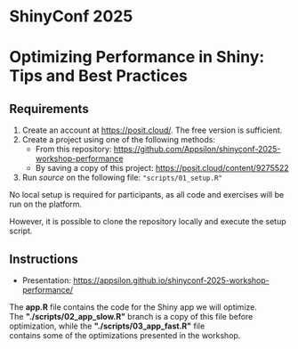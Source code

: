 # ShinyConf 2025

# Optimizing Performance in Shiny: Tips and Best Practices

## Requirements  

1. Create an account at <https://posit.cloud/>. The free version is sufficient.  
2. Create a project using one of the following methods:  
   - From this repository: <https://github.com/Appsilon/shinyconf-2025-workshop-performance>  
   - By saving a copy of this project: <https://posit.cloud/content/9275522>  
3. Run *source* on the following file: `"scripts/01_setup.R"`  

No local setup is required for participants, as all code and exercises will be run on the platform.  

However, it is possible to clone the repository locally and execute the setup script.  

## Instructions  

- Presentation: <https://appsilon.github.io/shinyconf-2025-workshop-performance/>  

The **app.R** file contains the code for the Shiny app we will optimize.  
The **"./scripts/02_app_slow.R"** branch is a copy of this file before optimization, while the **"./scripts/03_app_fast.R"** file  
contains some of the optimizations presented in the workshop.
